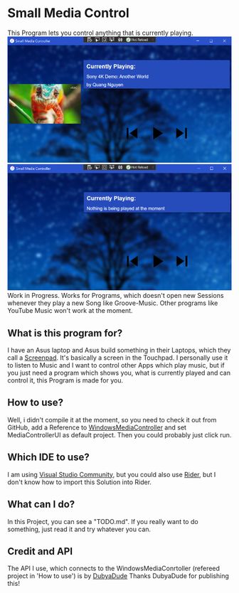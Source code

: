 ﻿# Small Media Control
This Program lets you control anything that is currently playing.
![Image of this program playing something](src/ExampleOfProgram.png)
![Image of this program playing nothing](src/ExampleOfProgram2.png)
Work in Progress. Works for Programs, which doesn't open new Sessions whenever they play a new Song like Groove-Music. Other programs like YouTube Music won't work at the moment.

## What is this program for?
I have an Asus laptop and Asus build something in their Laptops, which they call a [Screenpad](https://www.asus.com/us/site/zenbook/screenpad/). It's basically a screen in the Touchpad. I personally use it to listen to Music and I want to control other Apps which play music, but if you just need a program which shows you, what is currently played and can control it, this Program is made for you.

## How to use?
Well, i didn't compile it at the moment, so you need to check it out from GitHub, add a Reference to [WindowsMediaController](https://github.com/benehmb/WindowsMediaController) and set MediaControllerUI as default project. Then you could probably just click run.

## Which IDE to use?
I am using [Visual Studio Community](https://visualstudio.microsoft.com/), but you could also use [Rider](https://www.jetbrains.com/rider/), but I don't know how to import this Solution into Rider.

## What can I do?
In this Project, you can see a "TODO.md". If you really want to do something, just read it and try whatever you can.

## Credit and API
The API I use, which connects to the WindowsMediaConrtoller (refereed project in 'How to use') is by [DubyaDude](https://github.com/DubyaDude)
Thanks DubyaDude for publishing this!